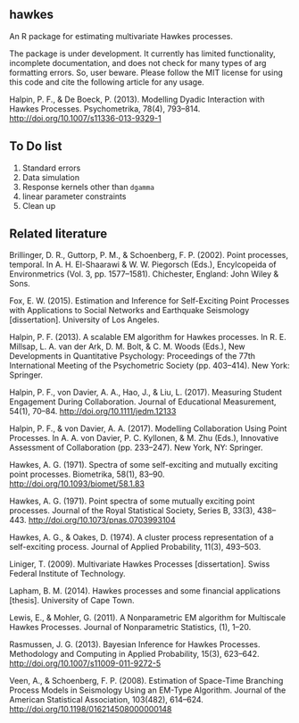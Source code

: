 ## hawkes

An R package for estimating multivariate Hawkes processes.

The package is under development. It currently has limited functionality, incomplete documentation, and does not check for many types of arg formatting errors. So, user beware. Please follow the MIT license for using this code and cite the following article for any usage.

Halpin, P. F., & De Boeck, P. (2013). Modelling Dyadic Interaction with Hawkes Processes. Psychometrika, 78(4), 793–814. http://doi.org/10.1007/s11336-013-9329-1


## To Do list
1. Standard errors
2. Data simulation
3. Response kernels other than `dgamma`
4. linear parameter constraints
5. Clean up

## Related literature

Brillinger, D. R., Guttorp, P. M., & Schoenberg, F. P. (2002). Point processes, temporal. In A. H. El-Shaarawi & W. W. Piegorsch (Eds.), Encylcopeida of Environmetrics (Vol. 3, pp. 1577–1581). Chichester, England: John Wiley & Sons.

Fox, E. W. (2015). Estimation and Inference for Self-Exciting Point Processes with Applications to Social Networks and Earthquake Seismology [dissertation]. University of Los Angeles.

Halpin, P. F. (2013). A scalable EM algorithm for Hawkes processes. In R. E. Millsap, L. A. van der Ark, D. M. Bolt, & C. M. Woods (Eds.), New Developments in Quantitative Psychology: Proceedings of the 77th International Meeting of the Psychometric Society (pp. 403–414). New York: Springer.

Halpin, P. F., von Davier, A. A., Hao, J., & Liu, L. (2017). Measuring Student Engagement During Collaboration. Journal of Educational Measurement, 54(1), 70–84. http://doi.org/10.1111/jedm.12133

Halpin, P. F., & von Davier, A. A. (2017). Modelling Collaboration Using Point Processes. In A. A. von Davier, P. C. Kyllonen, & M. Zhu (Eds.), Innovative Assessment of Collaboration (pp. 233–247). New York, NY: Springer.

Hawkes, A. G. (1971). Spectra of some self-exciting and mutually exciting point processes. Biometrika, 58(1), 83–90. http://doi.org/10.1093/biomet/58.1.83

Hawkes, A. G. (1971). Point spectra of some mutually exciting point processes. Journal of the Royal Statistical Society, Series B, 33(3), 438–443. http://doi.org/10.1073/pnas.0703993104

Hawkes, A. G., & Oakes, D. (1974). A cluster process representation of a self-exciting process. Journal of Applied Probability, 11(3), 493–503.

Liniger, T. (2009). Multivariate Hawkes Processes [dissertation]. Swiss Federal Institute of Technology.

Lapham, B. M. (2014). Hawkes processes and some financial applications [thesis]. University of Cape Town.

Lewis, E., & Mohler, G. (2011). A Nonparametric EM algorithm for Multiscale Hawkes Processes. Journal of Nonparametric Statistics, (1), 1–20.

Rasmussen, J. G. (2013). Bayesian Inference for Hawkes Processes. Methodology and Computing in Applied Probability, 15(3), 623–642. http://doi.org/10.1007/s11009-011-9272-5

Veen, A., & Schoenberg, F. P. (2008). Estimation of Space-Time Branching Process Models in Seismology Using an EM-Type Algorithm. Journal of the American Statistical Association, 103(482), 614–624. http://doi.org/10.1198/016214508000000148
